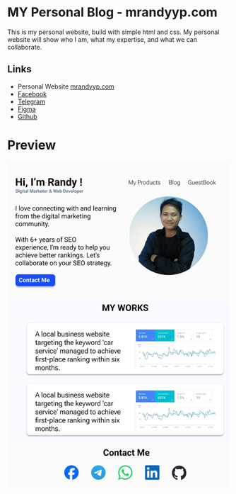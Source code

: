 # MY Personal Blog - mrandyyp.com
This is my personal website, build with simple html and css. 
My personal website will show who I am, what my expertise, and what we can collaborate.

## Links
- Personal Website [mrandyyp.com](https://mrandyyp.com)
- [Facebook](https://facebook.com/mrandyyputra)
- [Telegram](https://t.me/mrandyyputra)
- [Figma](https://)
- [Github](https://)

# Preview
![Preview](https://github.com/mrandyyp/mrandyyp.com/blob/main/preview-min.jpg)